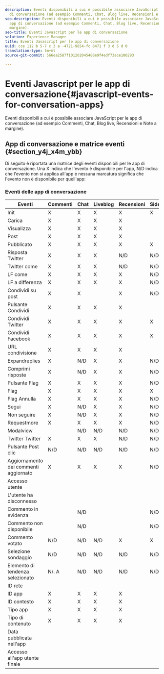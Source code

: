 ```yaml
---
description: Eventi disponibili a cui è possibile associare JavaScript per le app
  di conversazione (ad esempio Commenti, Chat, Blog live, Recensioni e Note a margine).
seo-description: Eventi disponibili a cui è possibile associare JavaScript per le
  app di conversazione (ad esempio Commenti, Chat, Blog live, Recensioni e Note a
  margine).
seo-title: Eventi Javascript per le app di conversazione
solution: Experience Manager
title: Eventi Javascript per le app di conversazione
uuid: cce 112 b 5-7 c 3 a -4721-9854-fc 8471 f 3 d 5 d 0
translation-type: tm+mt
source-git-commit: 566ea2587f101202045488e9f4edf73ece100293

---
```



# Eventi Javascript per le app di conversazione{#javascript-events-for-conversation-apps}

Eventi disponibili a cui è possibile associare JavaScript per le app di conversazione (ad esempio Commenti, Chat, Blog live, Recensioni e Note a margine).

## App di conversazione e matrice eventi {#section_y4j_x4m_ybb}

Di seguito è riportata una matrice degli eventi disponibili per le app di conversazione. Una X indica che l'evento è disponibile per l'app, N/D indica che l'evento non si applica all'app e nessuna marcatura significa che l'evento non è disponibile per quell'app:

### Eventi delle app di conversazione

| Eventi | Commenti | Chat | Liveblog | Recensioni | Sidenotes | Sondaggi | Tendenza |
|---|---|---|---|---|---|---|---|
| Init | X | X | X | X | X |  |  |
| Carica | X | X | X | X |  |  |  |
| Visualizza | X | X | X | X |  |  |  |
| Post | X | X | X | X |  | N/D | N/D |
| Pubblicato | X | X | X | X | X | N/D | N/D |
| Risposta Twitter | X | X | X | N/D | N/D | N/D | N/D |
| Twitter come | X | X | X | N/D | N/D | N/D | N/D |
| LF come | X | X | X | X | N/D | N/D | N/D |
| LF a differenza | X | X | X | X | N/D | N/D | N/D |
| Condividi su post | X | X |  | X | N/D | N/D | N/D |
| Pulsante Condividi | X | X | X | X |  | N/D | N/D |
| Condividi Twitter | X | X | X | X | X | N/D | N/D |
| Condividi Facebook | X | X | X | X | X | N/D | N/D |
| URL condivisione | X | X | X | X |  | N/D | N/D |
| Expandreplies | X | N/D | X | X | N/D | N/D | N/D |
| Comprimi risposte | X | N/D | X | X | N/D | N/D | N/D |
| Pulsante Flag | X | X | X | X | N/D | N/D | N/D |
| Flag | X | X | X | X | X | N/D | N/D |
| Flag Annulla | X | X | X | X | N/D | N/D | N/D |
| Segui | X | N/D | X | X | N/D | N/D | N/D |
| Non seguire | X | N/D | X | X | N/D | N/D | N/D |
| Requestmore | X | X | X | X | N/D | N/D | N/D |
| Modalview |  | N/D | N/D | N/D | N/D | N/D | N/D |
| Twitter Twitter | X | X | X | N/D | N/D | N/D | N/D |
| Pulsante Post clic | N/D | N/D | N/D | N/D | N/D | N/D | N/D |
| Aggiornamento dei commenti aggiornato | X | X | X | X | N/D | N/D | N/D |
| Accesso utente |  |  |  |  |  | N/D | N/D |
| L'utente ha disconnesso |  |  |  |  |  | N/D | N/D |
| Commento in evidenza |  | N/D |  |  | N/D | N/D | N/D |
| Commento non disponibile |  | N/D |  |  | N/D | N/D | N/D |
| Commento votato | N/D | N/D | N/D | X | X | N/D | N/D |
| Selezione sondaggio | N/D | N/D | N/D | N/D | N/D |  | N/D |
| Elemento di tendenza selezionato | N/. A | N/D | N/D | N/D | N/D | N/D |  |
| ID rete |  |  |  |  |  |  |  |
| ID app | X | X | X | X |  |  |  |
| ID contesto | X | X | X | X |  |  |  |
| Tipo app | X | X | X | X |  |  |  |
| Tipo di contenuto | X | X | X | X |  |  |  |
| Data pubblicata nell'app |  |  |  |  |  |  |  |
| Accesso all'app utente finale |  |  |  |  |  |  |  |

